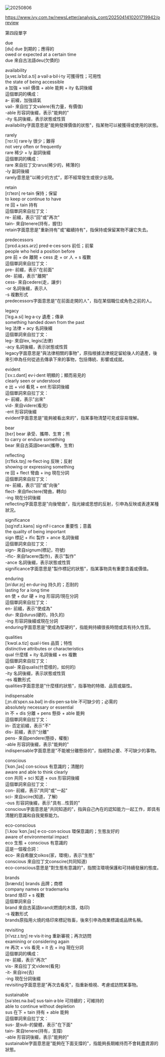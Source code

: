 ![20250806](./img/20250806.jpg)      
    
https://www.ivy.com.tw/newsLetter/analysis_cont/2025041410201719942/preview    
    
第四段單字    
  
due  
[du] due 到期的；應得的  
owed or expected at a certain time  
due 來自古法語deu(欠債的)  
  
availability  
[əˌveɪ.ləˈbɪl.ə.ti] a·vail·a·bil·i·ty 可獲得性；可用性  
the state of being accessible  
a 加強 + vail 價值 + able 能夠 + ity 名詞後綴  
這個單詞的構成：  
a- 前綴，加強語氣  
vail- 來自拉丁文valere(有力量，有價值)  
-able 形容詞後綴，表示"能夠的"  
-ity 名詞後綴，表示狀態或性質  
availability字面意思是"能夠發揮價值的狀態"，指某物可以被獲得或使用的狀態。  
  
rarely  
[ˈrɛr.li] rare·ly 很少；難得  
not very often or frequently  
rare 稀少 + ly 副詞後綴  
這個單詞的構成：  
rare 來自拉丁文rarus(稀少的，稀薄的)  
-ly 副詞後綴  
rarely意思是"以稀少的方式"，即不經常發生或很少出現。  
  
retain  
[rɪˈteɪn] re·tain 保持；保留  
to keep or continue to have  
re 回 + tain 持有  
這個單詞來自拉丁文：  
re- 前綴，表示"回"或"再次"  
tain- 來自tenere(持有，握住)  
retain字面意思是"重新持有"或"繼續持有"，指保持或保留某物不讓它失去。  
  
predecessors  
[ˈprɛd.əˌsɛs.ərz] pred·e·ces·sors 前任；前輩  
people who held a position before  
pre 前 + de 離開 + cess 走 + or 人 + s 複數  
這個單詞來自拉丁文：  
pre- 前綴，表示"在前面"  
de- 前綴，表示"離開"  
cess- 來自cedere(走，讓步)  
-or 名詞後綴，表示人  
-s 複數形式  
predecessors字面意思是"在前面走開的人"，指在某個職位或角色之前的人。  
  
legacy  
[ˈlɛg.ə.si] leg·a·cy 遺產；傳承  
something handed down from the past  
leg 法律 + acy 名詞後綴  
這個單詞來自拉丁文：  
leg- 來自lex, legis(法律)  
-acy 名詞後綴，表示狀態或性質  
legacy字面意思是"與法律相關的事物"，原指根據法律規定留給後人的遺產，後來引申為任何從過去傳承下來的事物，包括傳統、影響或成就。  
  
evident  
[ˈɛv.ɪ.dənt] ev·i·dent 明顯的；顯而易見的  
clearly seen or understood  
e 出 + vid 看見 + ent 形容詞後綴  
這個單詞來自拉丁文：  
e- 前綴，表示"出來"  
vid- 來自videre(看見)  
-ent 形容詞後綴  
evident字面意思是"能夠被看出來的"，指某事物清楚可見或容易理解。  
  
bear  
[bɛr] bear 承受、攜帶、生育；熊  
to carry or endure something  
bear 來自古英語beran(攜帶，生育)  
  
reflecting  
[rɪˈflɛk.tɪŋ] re·flect·ing 反映；反射  
showing or expressing something  
re 回 + flect 彎曲 + ing 現在分詞  
這個單詞來自拉丁文：  
re- 前綴，表示"回"或"向後"  
flect- 來自flectere(彎曲，轉向)  
-ing 現在分詞後綴  
reflecting字面意思是"向後彎曲"，指光線或思想的反射，引申為反映或表達某種狀況。  
  
significance  
[sɪgˈnɪf.ɪ.kəns] sig·nif·i·cance 重要性；意義  
the quality of being important  
sign 標記 + ific 製作 + ance 名詞後綴  
這個單詞來自拉丁文：  
sign- 來自signum(標記，符號)  
-ific- 來自facere(製作)，表示"製作"  
-ance 名詞後綴，表示狀態或性質  
significance字面意思是"製作標記的狀態"，指某事物具有重要含義或價值。  
  
enduring  
[ɪnˈdʊr.ɪŋ] en·dur·ing 持久的；忍耐的  
lasting for a long time  
en 使 + dur 硬 + ing 形容詞/現在分詞  
這個單詞來自拉丁文：  
en- 前綴，表示"使成為"  
dur- 來自durus(硬的，持久的)  
-ing 形容詞後綴或現在分詞  
enduring字面意思是"使成為堅硬的"，指能夠持續很長時間或具有持久性質。  
  
qualities  
[ˈkwɑl.ə.tiz] qual·i·ties 品質；特性  
distinctive attributes or characteristics  
qual 什麼樣 + ity 名詞後綴 + es 複數  
這個單詞來自拉丁文：  
qual- 來自qualis(什麼樣的，如何的)  
-ity 名詞後綴，表示狀態或性質  
-es 複數形式  
qualities字面意思是"什麼樣的狀態"，指事物的特徵、品質或屬性。  
  
indispensable  
[ˌɪn.dɪˈspɛn.sə.bəl] in·dis·pen·sa·ble 不可缺少的；必需的  
absolutely necessary or essential  
in 不 + dis 分離 + pens 懸掛 + able 能夠  
這個單詞來自拉丁文：  
in- 否定前綴，表示"不"  
dis- 前綴，表示"分離"  
pens- 來自pendere(懸掛，權衡)  
-able 形容詞後綴，表示"能夠的"  
indispensable字面意思是"不能被分離懸掛的"，指絕對必要、不可缺少的事物。  
  
conscious  
[ˈkɑn.ʃəs] con·scious 有意識的；清醒的  
aware and able to think clearly  
con 共同 + sci 知道 + ous 形容詞後綴  
這個單詞來自拉丁文：  
con- 前綴，表示"共同"或"一起"  
sci- 來自scire(知道，了解)  
-ous 形容詞後綴，表示"具有...性質的"  
conscious字面意思是"共同知道的"，指與自己內在的認知能力一起工作，即具有清醒的意識和自我覺察能力。  
  
eco-conscious  
[ˈi.koʊ ˈkɑn.ʃəs] e·co-con·scious 環保意識的；生態友好的  
aware of environmental impact  
eco 生態 + conscious 有意識的  
這是一個複合詞：  
eco- 來自希臘文oikos(家，環境)，表示"生態"  
conscious 來自拉丁文conscire(共同知道)  
eco-conscious意思是"對生態有意識的"，指關注環境保護和可持續發展的態度。  
  
brands  
[brændz] brands 品牌；商標  
company names or trademarks  
brand 烙印 + s 複數  
這個單詞來自：  
brand 來自古英語brand(燃燒的木頭，烙印)  
-s 複數形式  
brands原指用火燒的烙印來標記牲畜，後來引申為商業標識或品牌名稱。  
  
revisiting  
[riˈvɪz.ɪ.tɪŋ] re·vis·it·ing 重新審視；再次訪問  
examining or considering again  
re 再次 + vis 看見 + it 去 + ing 現在分詞  
這個單詞的構成：  
re- 前綴，表示"再次"  
vis- 來自拉丁文videre(看見)  
-it- 來自ire(去)  
-ing 現在分詞後綴  
revisiting字面意思是"再次去看見"，指重新檢視、考慮或訪問某事物。  
  
sustainable  
[səˈsteɪ.nə.bəl] sus·tain·a·ble 可持續的；可維持的  
able to continue without depletion  
sus 在下 + tain 持有 + able 能夠  
這個單詞來自拉丁文：  
sus- 是sub-的變體，表示"在下面"  
tain- 來自tenere(持有，支撐)  
-able 形容詞後綴，表示"能夠的"  
sustainable字面意思是"能夠在下面支撐的"，指能夠長期維持而不會耗盡資源的狀態。  
  
